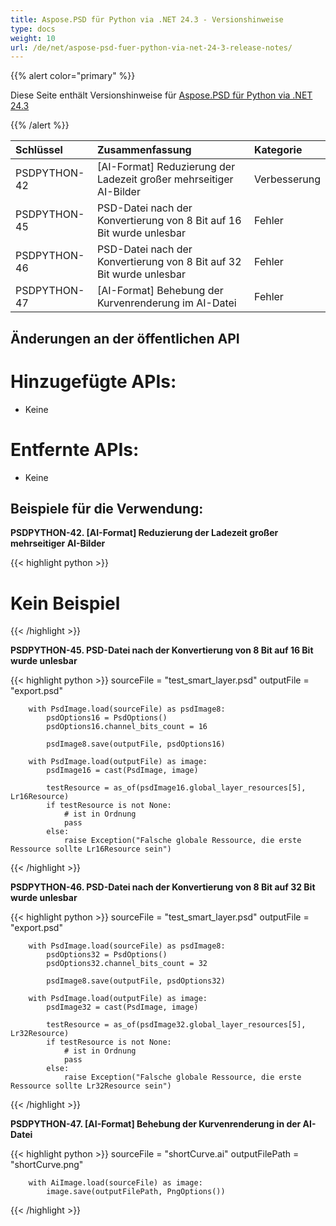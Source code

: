 ```yaml
---
title: Aspose.PSD für Python via .NET 24.3 - Versionshinweise
type: docs
weight: 10
url: /de/net/aspose-psd-fuer-python-via-net-24-3-release-notes/
---
```


{{% alert color="primary" %}}

Diese Seite enthält Versionshinweise für [Aspose.PSD für Python via .NET 24.3](https://pypi.org/project/aspose-psd/)

{{% /alert %}}

| **Schlüssel** | **Zusammenfassung**                                                    | **Kategorie**|
|:-------------|:---------------------------------------------------------------------|:------------|
| PSDPYTHON-42 | [AI-Format] Reduzierung der Ladezeit großer mehrseitiger AI-Bilder    | Verbesserung |
| PSDPYTHON-45 | PSD-Datei nach der Konvertierung von 8 Bit auf 16 Bit wurde unlesbar | Fehler       |
| PSDPYTHON-46 | PSD-Datei nach der Konvertierung von 8 Bit auf 32 Bit wurde unlesbar | Fehler       |
| PSDPYTHON-47 | [AI-Format] Behebung der Kurvenrenderung im AI-Datei                 | Fehler       |



## **Änderungen an der öffentlichen API**
# **Hinzugefügte APIs:**
- Keine

# **Entfernte APIs:**
- Keine


## **Beispiele für die Verwendung:**

**PSDPYTHON-42. [AI-Format] Reduzierung der Ladezeit großer mehrseitiger AI-Bilder**

{{< highlight python >}}
   # Kein Beispiel
{{< /highlight >}}

**PSDPYTHON-45. PSD-Datei nach der Konvertierung von 8 Bit auf 16 Bit wurde unlesbar**

{{< highlight python >}}
        sourceFile = "test_smart_layer.psd"
        outputFile = "export.psd"

        with PsdImage.load(sourceFile) as psdImage8:
            psdOptions16 = PsdOptions()
            psdOptions16.channel_bits_count = 16

            psdImage8.save(outputFile, psdOptions16)

        with PsdImage.load(outputFile) as image:
            psdImage16 = cast(PsdImage, image)

            testResource = as_of(psdImage16.global_layer_resources[5], Lr16Resource)
            if testResource is not None:
                # ist in Ordnung
                pass
            else:
                raise Exception("Falsche globale Ressource, die erste Ressource sollte Lr16Resource sein")
{{< /highlight >}}

**PSDPYTHON-46. PSD-Datei nach der Konvertierung von 8 Bit auf 32 Bit wurde unlesbar**

{{< highlight python >}}
        sourceFile = "test_smart_layer.psd"
        outputFile = "export.psd"

        with PsdImage.load(sourceFile) as psdImage8:
            psdOptions32 = PsdOptions()
            psdOptions32.channel_bits_count = 32

            psdImage8.save(outputFile, psdOptions32)

        with PsdImage.load(outputFile) as image:
            psdImage32 = cast(PsdImage, image)

            testResource = as_of(psdImage32.global_layer_resources[5], Lr32Resource)
            if testResource is not None:
                # ist in Ordnung
                pass
            else:
                raise Exception("Falsche globale Ressource, die erste Ressource sollte Lr32Resource sein")
{{< /highlight >}}

**PSDPYTHON-47. [AI-Format] Behebung der Kurvenrenderung in der AI-Datei**

{{< highlight python >}}
        sourceFile = "shortCurve.ai"
        outputFilePath = "shortCurve.png"

        with AiImage.load(sourceFile) as image:
            image.save(outputFilePath, PngOptions())
{{< /highlight >}}
